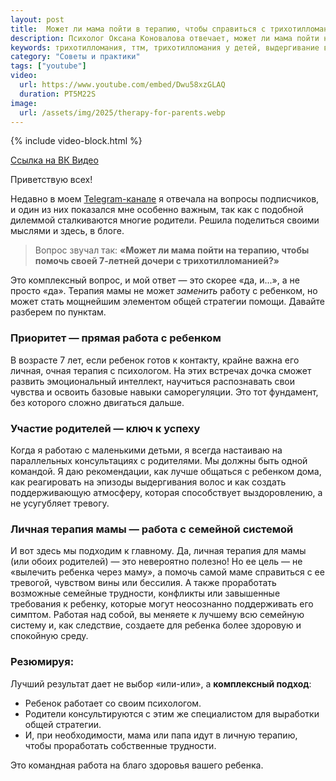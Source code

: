 ```yaml
---
layout: post
title:  Может ли мама пойти в терапию, чтобы справиться с трихотилломанией у ребёнка?
description: Психолог Оксана Коновалова отвечает, может ли мама пойти на терапию, чтобы помочь ребенку с трихотилломанией. Узнайте о комплексном подходе и роли родителей.
keywords: трихотилломания, ттм, трихотилломания у детей, выдергивание волос, детский психолог, психотерапия, роль родителей, семейная терапия, Оксана Коновалова
category: "Советы и практики"
tags: ["youtube"]
video:
  url: https://www.youtube.com/embed/Dwu58xzGLAQ
  duration: PT5M22S
image:
  url: /assets/img/2025/therapy-for-parents.webp
---
```


{% include video-block.html %}

<a href="https://vkvideo.ru/video-211245681_456239075" rel="nofollow">Ссылка на ВК Видео</a>

Приветствую всех!

Недавно в моем <a href="https://t.me/ttm_help_ru" rel="nofollow">Telegram-канале</a> я отвечала на вопросы подписчиков, и один из них показался мне особенно важным, так как с подобной дилеммой сталкиваются многие родители. Решила поделиться своими мыслями и здесь, в блоге.

> Вопрос звучал так: **«Может ли мама пойти на терапию, чтобы помочь своей 7-летней дочери с трихотилломанией?»**

Это комплексный вопрос, и мой ответ — это скорее «да, и...», а не просто «да». Терапия мамы не может *заменить* работу с ребенком, но может стать мощнейшим элементом общей стратегии помощи. Давайте разберем по пунктам.

### Приоритет — прямая работа с ребенком
В возрасте 7 лет, если ребенок готов к контакту, крайне важна его личная, очная терапия с психологом. На этих встречах дочка сможет развить эмоциональный интеллект, научиться распознавать свои чувства и освоить базовые навыки саморегуляции. Это тот фундамент, без которого сложно двигаться дальше.

### Участие родителей — ключ к успеху
Когда я работаю с маленькими детьми, я всегда настаиваю на параллельных консультациях с родителями. Мы должны быть одной командой. Я даю рекомендации, как лучше общаться с ребенком дома, как реагировать на эпизоды выдергивания волос и как создать поддерживающую атмосферу, которая способствует выздоровлению, а не усугубляет тревогу.

### Личная терапия мамы — работа с семейной системой
И вот здесь мы подходим к главному. Да, личная терапия для мамы (или обоих родителей) — это невероятно полезно! Но ее цель — не «вылечить ребенка через маму», а помочь самой маме справиться с ее тревогой, чувством вины или бессилия. А также проработать возможные семейные трудности, конфликты или завышенные требования к ребенку, которые могут неосознанно поддерживать его симптом. Работая над собой, вы меняете к лучшему всю семейную систему и, как следствие, создаете для ребенка более здоровую и спокойную среду.

### Резюмируя:

Лучший результат дает не выбор «или-или», а **комплексный подход**:
* Ребенок работает со своим психологом.
* Родители консультируются с этим же специалистом для выработки общей стратегии.
* И, при необходимости, мама или папа идут в личную терапию, чтобы проработать собственные трудности.

Это командная работа на благо здоровья вашего ребенка.

